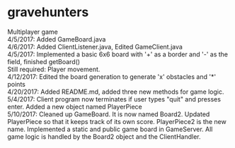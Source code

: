 # gravehunters
Multiplayer game
<br>4/5/2017: Added GameBoard.java
<br>4/6/2017: Added ClientListener.java, Edited GameClient.java
<br>4/5/2017: Implemented a basic 6x6 board with '+' as a border and '-' as the field, finished getBoard()
<br>Still required: Player movement.
<br>4/12/2017: Edited the board generation to generate 'x' obstacles and '*' points
<br>4/20/2017: Added README.md, added three new methods for game logic.
<br>5/4/2017: Client program now terminates if user types "quit" and presses enter. Added a new object named PlayerPiece
<br>5/10/2017: Cleaned up GameBoard. It is now named Board2. Updated PlayerPiece so that it keeps track of its own score. PlayerPiece2 is the new name. Implemented a static and public game board in GameServer. All game logic is handled by the Board2 object and the ClientHandler.
